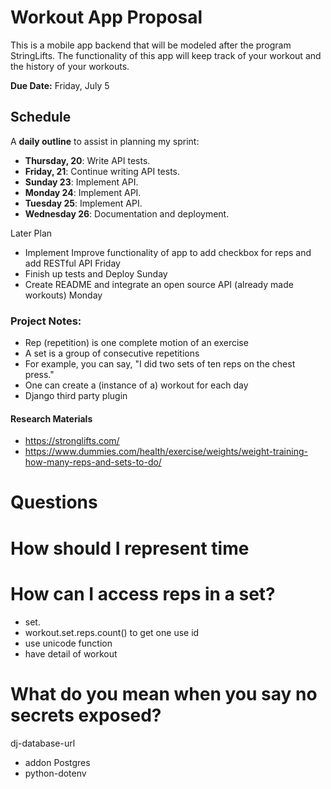 # Workout App Proposal
This is a mobile app backend that will be modeled after the program StringLifts. The functionality of this app will keep track of your workout and the history of your workouts.

**Due Date:** Friday, July 5

## Schedule

A **daily outline** to assist in planning my sprint:

* **Thursday, 20**: Write API tests.
* **Friday, 21**: Continue writing API tests.
* **Sunday 23**: Implement API.
* **Monday 24**: Implement API.
* **Tuesday 25**: Implement API.
* **Wednesday 26**: Documentation and deployment.

Later Plan
- Implement Improve functionality of app to add checkbox for reps and add RESTful API Friday
- Finish up tests and Deploy Sunday
- Create README and integrate an open source API (already made workouts) Monday

### Project Notes:
- Rep (repetition) is one complete motion of an exercise
- A set is a group of consecutive repetitions
- For example, you can say, "I did two sets of ten reps on the chest press."
- One can create a (instance of a) workout for each day
- Django third party plugin

#### Research Materials
- https://stronglifts.com/
- https://www.dummies.com/health/exercise/weights/weight-training-how-many-reps-and-sets-to-do/

# Questions
# How should I represent time
# How can I access reps in a set?
- set.
- workout.set.reps.count()
to get one use id
- use unicode function
- have detail of workout
# What do you mean when you say no secrets exposed?
dj-database-url
- addon Postgres
- python-dotenv
